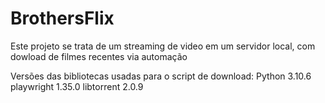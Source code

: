 # BrothersFlix
Este projeto se trata de um streaming de video em um servidor local, com dowload de filmes recentes via automação

Versões das bibliotecas usadas para o script de download:
Python 3.10.6
playwright 1.35.0
libtorrent 2.0.9

